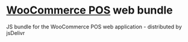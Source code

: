 # [WooCommerce POS](https://wcpos.com) web bundle

JS bundle for the WooCommerce POS web application - distributed by jsDelivr

